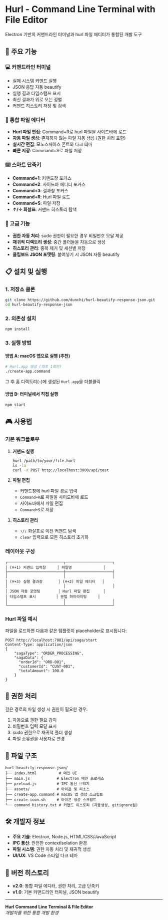 # Hurl - Command Line Terminal with File Editor

Electron 기반의 커맨드라인 터미널과 hurl 파일 에디터가 통합된 개발 도구

## 🚀 주요 기능

### 💻 커맨드라인 터미널
- 실제 시스템 커맨드 실행
- JSON 응답 자동 beautify
- 실행 결과 타임스탬프 표시
- 최신 결과가 위로 오는 정렬
- 커맨드 히스토리 저장 및 검색

### 📝 통합 파일 에디터
- **Hurl 파일 편집**: Command+R로 hurl 파일을 사이드바에 로드
- **자동 파일 생성**: 존재하지 않는 파일 자동 생성 (권한 처리 포함)
- **실시간 편집**: 모노스페이스 폰트와 다크 테마
- **빠른 저장**: Command+S로 파일 저장

### ⌨️ 스마트 단축키
- **Command+1**: 커맨드창 포커스
- **Command+2**: 사이드바 에디터 포커스  
- **Command+3**: 결과창 포커스
- **Command+R**: Hurl 파일 로드
- **Command+S**: 파일 저장
- **↑/↓ 화살표**: 커맨드 히스토리 탐색

### 🔧 고급 기능
- **권한 자동 처리**: sudo 권한이 필요한 경우 비밀번호 모달 제공
- **재귀적 디렉토리 생성**: 중간 폴더들을 자동으로 생성
- **히스토리 관리**: 중복 제거 및 세션별 저장
- **클립보드 JSON 포맷팅**: 붙여넣기 시 JSON 자동 beautify

## 📋 설치 및 실행

### 1. 저장소 클론
```bash
git clone https://github.com/dunchi/hurl-beautify-response-json.git
cd hurl-beautify-response-json
```

### 2. 의존성 설치
```bash
npm install
```

### 3. 실행 방법

#### 방법 A: macOS 앱으로 실행 (추천)
```bash
# Hurl.app 생성 (최초 1회만)
./create-app.command
```
그 후 홈 디렉토리(`~`)에 생성된 `Hurl.app`을 더블클릭

#### 방법 B: 터미널에서 직접 실행
```bash
npm start
```

## 🎮 사용법

### 기본 워크플로우

1. **커맨드 실행**
   ```bash
   hurl /path/to/your/file.hurl
   ls -la
   curl -X POST http://localhost:3000/api/test
   ```

2. **파일 편집**
   - 커맨드창에 hurl 파일 경로 입력
   - `Command+R`로 파일을 사이드바에 로드
   - 사이드바에서 파일 편집
   - `Command+S`로 저장

3. **히스토리 관리**
   - `↑/↓` 화살표로 이전 커맨드 탐색
   - `clear` 입력으로 모든 히스토리 초기화

### 레이아웃 구성

```
┌─────────────────────────┬─────────────────────┐
│ (⌘+1) 커맨드 입력창     │ 파일명              │
├─────────────────────────┼─────────────────────┤
│                         │                     │
│ (⌘+3) 실행 결과창       │ (⌘+2) 파일 에디터   │
│                         │                     │
│ JSON 자동 포맷팅        │ Hurl 파일 편집      │
│ 타임스탬프 표시         │ 문법 하이라이팅     │
│                         │                     │
└─────────────────────────┴─────────────────────┘
```

### Hurl 파일 예시

파일을 로드하면 다음과 같은 템플릿이 placeholder로 표시됩니다:

```hurl
POST http://localhost:7081/api/saga/start
Content-Type: application/json
{
    "sagaType": "ORDER_PROCESSING",
    "sagaData": {
      "orderId": "ORD-001",
      "customerId": "CUST-001",
      "totalAmount": 100.0
    }
}
```

## 🔐 권한 처리

깊은 경로의 파일 생성 시 권한이 필요한 경우:

1. 자동으로 권한 필요 감지
2. 비밀번호 입력 모달 표시
3. sudo 권한으로 재귀적 폴더 생성
4. 파일 소유권을 사용자로 변경

## 📁 파일 구조

```
hurl-beautify-response-json/
├── index.html          # 메인 UI
├── main.js            # Electron 메인 프로세스
├── preload.js         # IPC 통신 브리지
├── assets/            # 아이콘 및 리소스
├── create-app.command # macOS 앱 생성 스크립트
├── create-icon.sh     # 아이콘 생성 스크립트
└── command_history.txt # 커맨드 히스토리 (자동생성, gitignore됨)
```

## 🛠️ 개발자 정보

- **주요 기술**: Electron, Node.js, HTML/CSS/JavaScript
- **IPC 통신**: 안전한 contextIsolation 환경
- **파일 시스템**: 권한 자동 처리 및 재귀적 생성
- **UI/UX**: VS Code 스타일 다크 테마

## 📝 버전 히스토리

- **v2.0**: 통합 파일 에디터, 권한 처리, 고급 단축키
- **v1.0**: 기본 커맨드라인 터미널, JSON beautify

---

**Hurl Command Line Terminal & File Editor**  
*개발자를 위한 통합 개발 환경*
